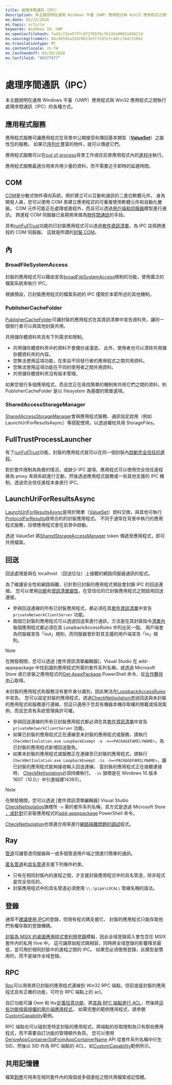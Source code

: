 ```yaml
---
title: 處理序間通訊（IPC）
description: 本主題說明在通用 Windows 平臺（UWP）應用程式與 Win32 應用程式之間執行處理序間通訊（IPC）的各種方式。
ms.date: 03/23/2020
ms.topic: article
keywords: Windows 10, UWP
ms.openlocfilehash: 7a41c72ee57f7c87278576cfb135a96651456214
ms.sourcegitcommit: 84c46591a32bf0613efc72d7e7c40cc7b4c51062
ms.translationtype: MT
ms.contentlocale: zh-TW
ms.lasthandoff: 03/28/2020
ms.locfileid: "80377977"
---
```

# <a name="interprocess-communication-ipc"></a>處理序間通訊（IPC）

本主題說明在通用 Windows 平臺（UWP）應用程式與 Win32 應用程式之間執行處理序間通訊（IPC）的各種方式。

## <a name="app-services"></a>應用程式服務

應用程式服務可讓應用程式在背景中公開接受和傳回基本類型（[**ValueSet**](/uwp/api/Windows.Foundation.Collections.ValueSet)）之屬性包的服務。 如果已[序列化](https://stackoverflow.com/questions/46367985/how-to-make-a-class-that-can-be-added-to-the-windows-foundation-collections-valu)豐富的物件，就可以傳遞它們。

應用程式服務可以在[out of process](/windows/uwp/launch-resume/how-to-create-and-consume-an-app-service)背景工作或在前景應用程式內的[進程中](/windows/uwp/launch-resume/convert-app-service-in-process)執行。

應用程式服務最適合用來共用少量的資料，而不需要近乎即時的延遲時間。

## <a name="com"></a>COM

[COM](/windows/win32/com/component-object-model--com--portal)是分散式物件導向系統，用於建立可以互動和通訊的二進位軟體元件。 身為開發人員，您可以使用 COM 來建立應用程式的可重複使用軟體元件和自動化層級。 COM 元件可能正在處理或進程外，而且可以透過[用戶端和伺服器](/windows/win32/com/com-clients-and-servers)模型進行通訊。 跨進程 COM 伺服器已長期用來做為[物件間通訊](/windows/win32/com/inter-object-communication)的手段。

具有[runFullTrust](/windows/uwp/packaging/app-capability-declarations#restricted-capabilities)功能的已封裝應用程式可以透過[套件資訊清單](/uwp/schemas/appxpackage/uapmanifestschema/element-com-extension)，為 IPC 註冊跨進程的 COM 伺服器。 這就是所謂的[封裝 COM](https://blogs.windows.com/windowsdeveloper/2017/04/13/com-server-ole-document-support-desktop-bridge/)。

## <a name="filesystem"></a>內

### <a name="broadfilesystemaccess"></a>BroadFileSystemAccess

封裝的應用程式可以藉由宣告[broadFileSystemAccess](/windows/uwp/files/file-access-permissions#accessing-additional-locations)限制的功能，使用廣泛的檔案系統來執行 IPC。

根據預設，已封裝應用程式的檔案系統的 IPC 僅限於本節所述的其他機制。

### <a name="publishercachefolder"></a>PublisherCacheFolder

[PublisherCacheFolder](/uwp/api/windows.storage.applicationdata.getpublishercachefolder)可讓封裝的應用程式在其資訊清單中宣告資料夾，讓同一個發行者可以與其他封裝共用。

共用儲存體資料夾具有下列需求和限制。

* 共用儲存體資料夾中的資料不會備份或漫遊。 此外，使用者也可以清除共用儲存體資料夾的內容。
* 您無法使用這項功能，在來自不同發行者的應用程式之間共用資料。
* 您無法使用這項功能在不同的使用者之間共用資料。
* 共用儲存體資料夾沒有版本管理。

如果您發行多個應用程式，而且您正在尋找簡單的機制來共用它們之間的資料，則 PublisherCacheFolder 是以 filesystem 為基礎的簡單選項。

### <a name="sharedaccessstoragemanager"></a>SharedAccessStorageManager

[SharedAccessStorageManager](/uwp/api/Windows.ApplicationModel.DataTransfer.SharedStorageAccessManager)會與應用程式服務、通訊協定啟用（例如 LaunchUriForResultsAsync）等搭配使用，以透過權杖共用 StorageFiles。

## <a name="fulltrustprocesslauncher"></a>FullTrustProcessLauncher

有了[runFullTrust](/windows/uwp/packaging/app-capability-declarations#restricted-capabilities)功能，封裝的應用程式就可以在同一個封裝內[啟動完全信任的進程](/uwp/api/Windows.ApplicationModel.FullTrustProcessLauncher)。

對於套件限制為負擔的情況，或缺少 IPC 選項，應用程式可以使用完全信任進程做為 proxy 來與系統進行互動，然後透過應用程式服務或一些其他支援的 IPC 機制，透過完全信任進程本身進行 IPC。

## <a name="launchuriforresultsasync"></a>LaunchUriForResultsAsync

[LaunchUriForResultsAsync](/windows/uwp/launch-resume/how-to-launch-an-app-for-results)是用於簡單（[ValueSet](/uwp/api/Windows.Foundation.Collections.ValueSet)）資料交換，與其他可執行[ProtocolForResults](/windows/uwp/launch-resume/how-to-launch-an-app-for-results#step-2-override-applicationonactivated-in-the-app-that-youll-launch-for-results)啟用合約的封裝應用程式。 不同于通常在背景中執行的應用程式服務，目標應用程式會在前景中啟動。

透過 ValueSet 將[SharedStorageAccessManager](/uwp/api/Windows.ApplicationModel.DataTransfer.SharedStorageAccessManager) token 傳遞至應用程式，即可共用檔案。

## <a name="loopback"></a>回送

回送處理是與在 localhost （回送位址）上接聽的網路伺服器通訊的程式。

為了維護安全性和網路隔離，已針對已封裝的應用程式預設會封鎖 IPC 的回送連接。 您可以使用[功能](/previous-versions/windows/apps/hh770532(v=win.10))和[資訊清單屬性](/uwp/schemas/appxpackage/uapmanifestschema/element-uap4-loopbackaccessrules)，在受信任的已封裝應用程式之間啟用回送連接。

* 參與回送連線的所有已封裝應用程式，都必須在其[套件資訊清單](/uwp/schemas/appxpackage/uapmanifestschema/element-capability)中宣告 `privateNetworkClientServer` 功能。
* 兩個已封裝的應用程式可以透過回送來進行通訊，方法是在其封裝指令[清單內](/uwp/schemas/appxpackage/uapmanifestschema/element-uap4-loopbackaccessrules) 每個應用程式都必須在其 LoopbackAccessRules 中列出另一個。 用戶端會為伺服器宣告「out」規則，而伺服器會針對其支援的用戶端宣告「in」規則。

> [!NOTE]
> 在開發期間，您可以透過 [套件資訊清單編輯器]，Visual Studio 在 add-appxpackage 中找到識別應用程式所需的套件系列名稱，或透過 Microsoft Store 或已安裝之應用程式的[Get-AppxPackage](/powershell/module/appx/get-appxpackage?view=win10-ps) PowerShell 命令，從[合作夥伴中心](/windows/uwp/publish/view-app-identity-details)取得。

未封裝的應用程式和服務沒有套件身分識別，因此無法在[LoopbackAccessRules](/uwp/schemas/appxpackage/uapmanifestschema/element-uap4-loopbackaccessrules)中宣告。 您可以設定封裝的應用程式，透過[CheckNetIsolation](/previous-versions/windows/apps/hh780593(v=win.10))透過回送與未封裝的應用程式和服務進行連線，但這只適用于您具有機器本機存取權的側載或偵測案例，而且您具有系統管理員許可權。
* 參與回送連線的所有已封裝應用程式都必須在其[套件資訊清單](/uwp/schemas/appxpackage/uapmanifestschema/element-capability)中宣告 `privateNetworkClientServer` 功能。
* 如果已封裝的應用程式正在連線至未封裝的應用程式或服務，請執行 `CheckNetIsolation.exe LoopbackExempt -a -n=<PACKAGEFAMILYNAME>`，為已封裝的應用程式新增回送豁免。
* 如果未封裝的應用程式或服務正在連線至已封裝的應用程式，請執行 `CheckNetIsolation.exe LoopbackExempt -is -n=<PACKAGEFAMILYNAME>`，讓已封裝的應用程式能夠接收輸入回送連線。 當封裝的應用程式正在接聽連接時， [CheckNetIsolation](/previous-versions/windows/apps/hh780593(v=win.10))必須持續執行。 `-is` 旗標是在 Windows 10 版本1607（10.0;）中引進組建14393）。

> [!NOTE]
> 在開發期間，您可以透過 [套件資訊清單編輯器] Visual Studio [CheckNetIsolation](/previous-versions/windows/apps/hh780593(v=win.10))旗標所 `-n` 需的套件系列名稱，其方式是透過 Microsoft Store [，或針對](/windows/uwp/publish/view-app-identity-details)已安裝應用程式的[add-appxpackage](/powershell/module/appx/get-appxpackage?view=win10-ps) PowerShell 命令。

[CheckNetIsolation](/previous-versions/windows/apps/hh780593(v=win.10))也很適合用來進行[網路隔離問題的調試](/previous-versions/windows/apps/hh780593(v=win.10)#debug-network-isolation-issues)程式。

## <a name="pipes"></a>Ray

[管道](/windows/win32/ipc/pipes)可讓管道伺服器與一或多個管道用戶端之間進行簡單的通訊。

[匿名管道](/windows/win32/ipc/anonymous-pipes)和[具名管道](/windows/win32/ipc/named-pipes)支援下列條件約束。

* 只有在相同封裝內的進程之間，才支援封裝應用程式中的具名管道，除非程式是完全信任的。
* 封裝應用程式中的具名管道必須使用 `\\.\pipe\LOCAL\` 管線名稱的語法。

## <a name="registry"></a>登錄

通常不[建議使用 IPC](/windows/win32/sysinfo/registry-functions)的登錄，但現有程式碼支援它。 封裝的應用程式只能存取他們有權存取的登錄機碼。

[封裝為 MSIX 的桌面應用程式](/windows/msix/desktop/desktop-to-uwp-root)[會利用登錄](/windows/msix/desktop/desktop-to-uwp-behind-the-scenes#registry)模擬，因此全域登錄寫入會包含在 MSIX 套件內的私用 hive 中。 這可讓原始程式碼相容，同時將全域登錄的影響降至最低，並可用於相同封裝中的進程之間的 IPC。 如果您必須使用登錄，此模型是慣用的，而不是操作全域登錄。

## <a name="rpc"></a>RPC

[Rpc](/windows/win32/rpc/rpc-start-page)可以用來將已封裝的應用程式連線到 Win32 RPC 端點，但前提是封裝的應用程式具有正確的功能，可符合 RPC 端點上的 acl。

自訂功能可讓 Oem 和 Ihv[定義任意功能](/windows-hardware/drivers/devapps/hardware-support-app--hsa--steps-for-driver-developers#reserving-a-custom-capability)、將[其與 RPC 端點進行 ACL](/windows-hardware/drivers/devapps/hardware-support-app--hsa--steps-for-driver-developers#allowing-access-to-an-rpc-endpoint-to-a-uwp-app-using-the-custom-capability)，然後將[這些功能授與授權的用戶端應用程式](/windows-hardware/drivers/devapps/hardware-support-app--hsa--steps-for-driver-developers#preparing-the-signed-custom-capability-descriptor-sccd-file)。 如需完整的範例應用程式，請參閱[CustomCapability](https://github.com/Microsoft/Windows-universal-samples/tree/master/Samples/CustomCapability)範例。

RPC 端點也可以碰到至特定封裝的應用程式，將端點的存取限制為只有那些應用程式，而不需要自訂功能的管理額外負荷。 您可以使用[DeriveAppContainerSidFromAppContainerName](/windows/win32/api/userenv/nf-userenv-deriveappcontainersidfromappcontainername) API 從套件系列名稱中衍生 SID，然後以 SID 作為 RPC 端點的 ACL，如[CustomCapability](https://github.com/Microsoft/Windows-universal-samples/blob/master/Samples/CustomCapability/Service/Server/RpcServer.cpp)範例所示。

## <a name="shared-memory"></a>共用記憶體

檔案[對應](/windows/win32/memory/sharing-files-and-memory)可用來在相同套件內的兩個或多個進程之間共用檔案或記憶體。
